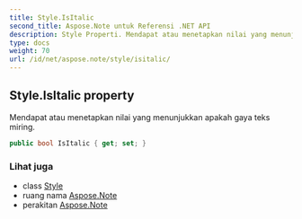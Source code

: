 ```yaml
---
title: Style.IsItalic
second_title: Aspose.Note untuk Referensi .NET API
description: Style Properti. Mendapat atau menetapkan nilai yang menunjukkan apakah gaya teks miring.
type: docs
weight: 70
url: /id/net/aspose.note/style/isitalic/
---
```

## Style.IsItalic property

Mendapat atau menetapkan nilai yang menunjukkan apakah gaya teks miring.

```csharp
public bool IsItalic { get; set; }
```

### Lihat juga

* class [Style](../)
* ruang nama [Aspose.Note](../../style/)
* perakitan [Aspose.Note](../../../)


